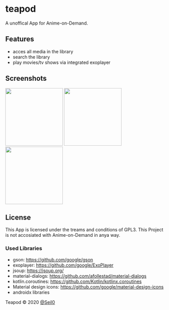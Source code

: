 # teapod

A unoffical App for Anime-on-Demand.

## Features
* acces all media in the library
* search the library
* play movies/tv shows via integrated exoplayer

## Screenshots
[<img src="https://www.mosad.xyz/images/Teapod/Teapod_Library.png" width=180>](https://www.mosad.xyz/images/Teapod/Teapod_Library.png)
[<img src="https://www.mosad.xyz/images/Teapod/Teapod_Media.png" width=180>](https://www.mosad.xyz/images/Teapod/Teapod_Media.png)
[<img src="https://www.mosad.xyz/images/Teapod/Teapod_Search.png" width=180>](https://www.mosad.xyz/images/Teapod/Teapod_Search.png)

## License
This App is licensed under the treams and conditions of GPL3. This Project is not accosiated with Anime-on-Demand in anya way.

### Used Libraries
* gson: https://github.com/google/gson
* exoplayer: https://github.com/google/ExoPlayer
* jsoup: https://jsoup.org/
* material-dialogs: https://github.com/afollestad/material-dialogs
* kotlin.coroutines: https://github.com/Kotlin/kotlinx.coroutines
* Material design icons: https://github.com/google/material-design-icons
* androidx libraries

Teapod © 2020 [@Seil0](https://git.mosad.xyz/Seil0)